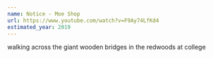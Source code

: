 ```yaml
---
name: Notice - Moe Shop
url: https://www.youtube.com/watch?v=F9Ay74LfKd4
estimated_year: 2019
---
```


walking across the giant wooden bridges in the redwoods at college

